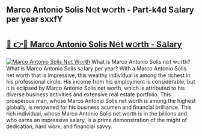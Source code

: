 ## Marco Antonio Solis N𝚎t w𝚘rth - Part-k4d S𝚊lary per year sxxfY

# <h2><a href="http://gc0uub.nevu.top/?p=Marco+Antonio+Solis">🔗 👉🔴 Marco Antonio Solis N𝚎t w𝚘rth - S𝚊lary</a></h2>

[![Marco Antonio Solis N𝚎t W𝚘rth](https://i.imgur.com/Oavwk0R.jpeg)](http://gc0uub.nevu.top/?p=Marco+Antonio+Solis)
What is Marco Antonio Solis n𝚎t w𝚘rth? What is Marco Antonio Solis s𝚊lary per year?
With a Marco Antonio Solis net worth that is impressive, this wealthy individual is among the richest in his professional circle. His income from his employment is considerable, but it is eclipsed by Marco Antonio Solis net worth, which is attributed to his diverse business activities and extensive real estate portfolio. This prosperous man, whose Marco Antonio Solis net worth is among the highest globally, is renowned for his business acumen and financial brilliance. This rich individual, whose Marco Antonio Solis net worth is in the billions and who earns an impressive salary, is a prime demonstration of the might of dedication, hard work, and financial savvy.
